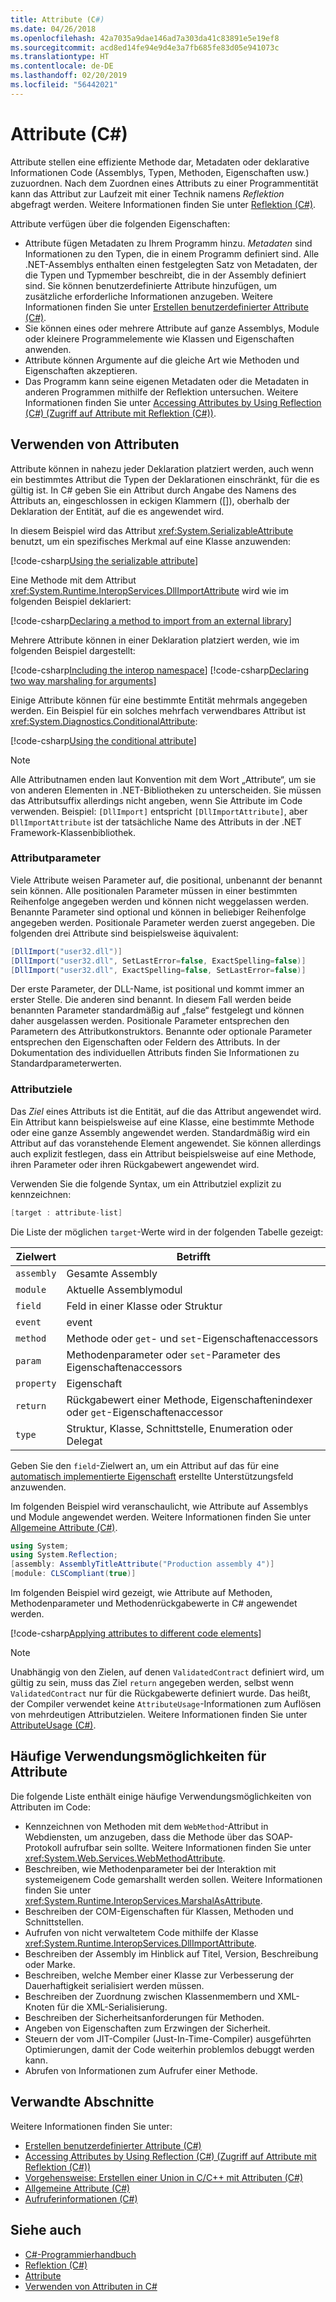 ```yaml
---
title: Attribute (C#)
ms.date: 04/26/2018
ms.openlocfilehash: 42a7035a9dae146ad7a303da41c83891e5e19ef8
ms.sourcegitcommit: acd8ed14fe94e9d4e3a7fb685fe83d05e941073c
ms.translationtype: HT
ms.contentlocale: de-DE
ms.lasthandoff: 02/20/2019
ms.locfileid: "56442021"
---
```

# <a name="attributes-c"></a>Attribute (C#)

Attribute stellen eine effiziente Methode dar, Metadaten oder deklarative Informationen Code (Assemblys, Typen, Methoden, Eigenschaften usw.) zuzuordnen. Nach dem Zuordnen eines Attributs zu einer Programmentität kann das Attribut zur Laufzeit mit einer Technik namens *Reflektion* abgefragt werden. Weitere Informationen finden Sie unter [Reflektion (C#)](../reflection.md).

Attribute verfügen über die folgenden Eigenschaften:

- Attribute fügen Metadaten zu Ihrem Programm hinzu. *Metadaten* sind Informationen zu den Typen, die in einem Programm definiert sind. Alle .NET-Assemblys enthalten einen festgelegten Satz von Metadaten, der die Typen und Typmember beschreibt, die in der Assembly definiert sind. Sie können benutzerdefinierte Attribute hinzufügen, um zusätzliche erforderliche Informationen anzugeben. Weitere Informationen finden Sie unter [Erstellen benutzerdefinierter Attribute (C#)](creating-custom-attributes.md).
- Sie können eines oder mehrere Attribute auf ganze Assemblys, Module oder kleinere Programmelemente wie Klassen und Eigenschaften anwenden.
- Attribute können Argumente auf die gleiche Art wie Methoden und Eigenschaften akzeptieren.
- Das Programm kann seine eigenen Metadaten oder die Metadaten in anderen Programmen mithilfe der Reflektion untersuchen. Weitere Informationen finden Sie unter [Accessing Attributes by Using Reflection (C#) (Zugriff auf Attribute mit Reflektion (C#))](accessing-attributes-by-using-reflection.md).

## <a name="using-attributes"></a>Verwenden von Attributen

Attribute können in nahezu jeder Deklaration platziert werden, auch wenn ein bestimmtes Attribut die Typen der Deklarationen einschränkt, für die es gültig ist. In C# geben Sie ein Attribut durch Angabe des Namens des Attributs an, eingeschlossen in eckigen Klammern ([]), oberhalb der Deklaration der Entität, auf die es angewendet wird.

In diesem Beispiel wird das Attribut <xref:System.SerializableAttribute> benutzt, um ein spezifisches Merkmal auf eine Klasse anzuwenden:

[!code-csharp[Using the serializable attribute](../../../../../samples/snippets/csharp/attributes/AttributesOverview.cs#1)]

Eine Methode mit dem Attribut <xref:System.Runtime.InteropServices.DllImportAttribute> wird wie im folgenden Beispiel deklariert:

[!code-csharp[Declaring a method to import from an external library](../../../../../samples/snippets/csharp/attributes/AttributesOverview.cs#2)]

Mehrere Attribute können in einer Deklaration platziert werden, wie im folgenden Beispiel dargestellt:

[!code-csharp[Including the interop namespace](../../../../../samples/snippets/csharp/attributes/AttributesOverview.cs#3)]
[!code-csharp[Declaring two way marshaling for arguments](../../../../../samples/snippets/csharp/attributes/AttributesOverview.cs#4)]

Einige Attribute können für eine bestimmte Entität mehrmals angegeben werden. Ein Beispiel für ein solches mehrfach verwendbares Attribut ist <xref:System.Diagnostics.ConditionalAttribute>:

[!code-csharp[Using the conditional attribute](../../../../../samples/snippets/csharp/attributes/AttributesOverview.cs#5)]

> [!NOTE]
> Alle Attributnamen enden laut Konvention mit dem Wort „Attribute“, um sie von anderen Elementen in .NET-Bibliotheken zu unterscheiden. Sie müssen das Attributsuffix allerdings nicht angeben, wenn Sie Attribute im Code verwenden. Beispiel: `[DllImport]` entspricht `[DllImportAttribute]`, aber `DllImportAttribute` ist der tatsächliche Name des Attributs in der .NET Framework-Klassenbibliothek.

### <a name="attribute-parameters"></a>Attributparameter

Viele Attribute weisen Parameter auf, die positional, unbenannt der benannt sein können. Alle positionalen Parameter müssen in einer bestimmten Reihenfolge angegeben werden und können nicht weggelassen werden. Benannte Parameter sind optional und können in beliebiger Reihenfolge angegeben werden. Positionale Parameter werden zuerst angegeben. Die folgenden drei Attribute sind beispielsweise äquivalent:

```csharp
[DllImport("user32.dll")]
[DllImport("user32.dll", SetLastError=false, ExactSpelling=false)]
[DllImport("user32.dll", ExactSpelling=false, SetLastError=false)]
```

Der erste Parameter, der DLL-Name, ist positional und kommt immer an erster Stelle. Die anderen sind benannt. In diesem Fall werden beide benannten Parameter standardmäßig auf „false“ festgelegt und können daher ausgelassen werden. Positionale Parameter entsprechen den Parametern des Attributkonstruktors. Benannte oder optionale Parameter entsprechen den Eigenschaften oder Feldern des Attributs. In der Dokumentation des individuellen Attributs finden Sie Informationen zu Standardparameterwerten.

### <a name="attribute-targets"></a>Attributziele

Das *Ziel* eines Attributs ist die Entität, auf die das Attribut angewendet wird. Ein Attribut kann beispielsweise auf eine Klasse, eine bestimmte Methode oder eine ganze Assembly angewendet werden. Standardmäßig wird ein Attribut auf das voranstehende Element angewendet. Sie können allerdings auch explizit festlegen, dass ein Attribut beispielsweise auf eine Methode, ihren Parameter oder ihren Rückgabewert angewendet wird.

Verwenden Sie die folgende Syntax, um ein Attributziel explizit zu kennzeichnen:

```csharp
[target : attribute-list]
```

Die Liste der möglichen `target`-Werte wird in der folgenden Tabelle gezeigt:

|Zielwert|Betrifft|
|------------------|----------------|
|`assembly`|Gesamte Assembly|
|`module`|Aktuelle Assemblymodul|
|`field`|Feld in einer Klasse oder Struktur|
|`event`|event|
|`method`|Methode oder `get`- und `set`-Eigenschaftenaccessors|
|`param`|Methodenparameter oder `set`-Parameter des Eigenschaftenaccessors|
|`property`|Eigenschaft|
|`return`|Rückgabewert einer Methode, Eigenschaftenindexer oder `get`-Eigenschaftenaccessor|
|`type`|Struktur, Klasse, Schnittstelle, Enumeration oder Delegat|

Geben Sie den `field`-Zielwert an, um ein Attribut auf das für eine [automatisch implementierte Eigenschaft](../../../properties.md) erstellte Unterstützungsfeld anzuwenden.

Im folgenden Beispiel wird veranschaulicht, wie Attribute auf Assemblys und Module angewendet werden. Weitere Informationen finden Sie unter [Allgemeine Attribute (C#)](common-attributes.md).

```csharp
using System;
using System.Reflection;
[assembly: AssemblyTitleAttribute("Production assembly 4")]
[module: CLSCompliant(true)]
```

Im folgenden Beispiel wird gezeigt, wie Attribute auf Methoden, Methodenparameter und Methodenrückgabewerte in C# angewendet werden.

[!code-csharp[Applying attributes to different code elements](../../../../../samples/snippets/csharp/attributes/AttributesOverview.cs#6)]

> [!NOTE]
> Unabhängig von den Zielen, auf denen `ValidatedContract` definiert wird, um gültig zu sein, muss das Ziel `return` angegeben werden, selbst wenn `ValidatedContract` nur für die Rückgabewerte definiert wurde. Das heißt, der Compiler verwendet keine `AttributeUsage`-Informationen zum Auflösen von mehrdeutigen Attributzielen. Weitere Informationen finden Sie unter [AttributeUsage (C#)](attributeusage.md).

## <a name="common-uses-for-attributes"></a>Häufige Verwendungsmöglichkeiten für Attribute

Die folgende Liste enthält einige häufige Verwendungsmöglichkeiten von Attributen im Code:

- Kennzeichnen von Methoden mit dem `WebMethod`-Attribut in Webdiensten, um anzugeben, dass die Methode über das SOAP-Protokoll aufrufbar sein sollte. Weitere Informationen finden Sie unter <xref:System.Web.Services.WebMethodAttribute>.
- Beschreiben, wie Methodenparameter bei der Interaktion mit systemeigenem Code gemarshallt werden sollen. Weitere Informationen finden Sie unter <xref:System.Runtime.InteropServices.MarshalAsAttribute>.
- Beschreiben der COM-Eigenschaften für Klassen, Methoden und Schnittstellen.
- Aufrufen von nicht verwaltetem Code mithilfe der Klasse <xref:System.Runtime.InteropServices.DllImportAttribute>.
- Beschreiben der Assembly im Hinblick auf Titel, Version, Beschreibung oder Marke.
- Beschreiben, welche Member einer Klasse zur Verbesserung der Dauerhaftigkeit serialisiert werden müssen.
- Beschreiben der Zuordnung zwischen Klassenmembern und XML-Knoten für die XML-Serialisierung.
- Beschreiben der Sicherheitsanforderungen für Methoden.
- Angeben von Eigenschaften zum Erzwingen der Sicherheit.
- Steuern der vom JIT-Compiler (Just-In-Time-Compiler) ausgeführten Optimierungen, damit der Code weiterhin problemlos debuggt werden kann.
- Abrufen von Informationen zum Aufrufer einer Methode.

## <a name="related-sections"></a>Verwandte Abschnitte

Weitere Informationen finden Sie unter:

- [Erstellen benutzerdefinierter Attribute (C#)](creating-custom-attributes.md)  
- [Accessing Attributes by Using Reflection (C#) (Zugriff auf Attribute mit Reflektion (C#))](accessing-attributes-by-using-reflection.md)  
- [Vorgehensweise: Erstellen einer Union in C/C++ mit Attributen (C#)](how-to-create-a-c-cpp-union-by-using-attributes.md)  
- [Allgemeine Attribute (C#)](common-attributes.md)  
- [Aufruferinformationen (C#)](../caller-information.md)  

## <a name="see-also"></a>Siehe auch

- [C#-Programmierhandbuch](../../index.md)
- [Reflektion (C#)](../reflection.md)
- [Attribute](../../../../standard/attributes/index.md)
- [Verwenden von Attributen in C#](../../../tutorials/attributes.md)
